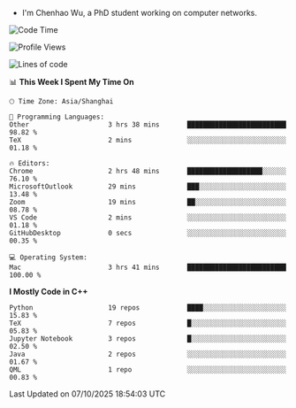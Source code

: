 - I'm Chenhao Wu, a PhD student working on computer networks.

<!--START_SECTION:waka-->
![Code Time](http://img.shields.io/badge/Code%20Time-938%20hrs%2058%20mins-blue)

![Profile Views](http://img.shields.io/badge/Profile%20Views-1-blue)

![Lines of code](https://img.shields.io/badge/From%20Hello%20World%20I%27ve%20Written-12.4%20million%20lines%20of%20code-blue)

📊 **This Week I Spent My Time On** 

```text
🕑︎ Time Zone: Asia/Shanghai

💬 Programming Languages: 
Other                    3 hrs 38 mins       █████████████████████████   98.82 % 
TeX                      2 mins              ░░░░░░░░░░░░░░░░░░░░░░░░░   01.18 % 

🔥 Editors: 
Chrome                   2 hrs 48 mins       ███████████████████░░░░░░   76.10 % 
MicrosoftOutlook         29 mins             ███░░░░░░░░░░░░░░░░░░░░░░   13.48 % 
Zoom                     19 mins             ██░░░░░░░░░░░░░░░░░░░░░░░   08.78 % 
VS Code                  2 mins              ░░░░░░░░░░░░░░░░░░░░░░░░░   01.18 % 
GitHubDesktop            0 secs              ░░░░░░░░░░░░░░░░░░░░░░░░░   00.35 % 

💻 Operating System: 
Mac                      3 hrs 41 mins       █████████████████████████   100.00 % 
```

**I Mostly Code in C++** 

```text
Python                   19 repos            ████░░░░░░░░░░░░░░░░░░░░░   15.83 % 
TeX                      7 repos             █░░░░░░░░░░░░░░░░░░░░░░░░   05.83 % 
Jupyter Notebook         3 repos             █░░░░░░░░░░░░░░░░░░░░░░░░   02.50 % 
Java                     2 repos             ░░░░░░░░░░░░░░░░░░░░░░░░░   01.67 % 
QML                      1 repo              ░░░░░░░░░░░░░░░░░░░░░░░░░   00.83 % 
```




 Last Updated on 07/10/2025 18:54:03 UTC
<!--END_SECTION:waka-->
